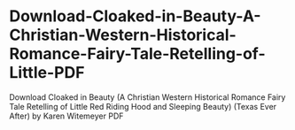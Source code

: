 # Download-Cloaked-in-Beauty-A-Christian-Western-Historical-Romance-Fairy-Tale-Retelling-of-Little-PDF
Download Cloaked in Beauty (A Christian Western Historical Romance Fairy Tale Retelling of Little Red Riding Hood and Sleeping Beauty) (Texas Ever After) by Karen Witemeyer PDF
